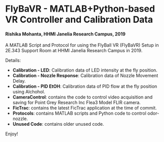 # FlyBaVR - MATLAB+Python-based VR Controller and Calibration Data
#### Rishika Mohanta, HHMI Janelia Research Campus, 2019

A MATLAB Script and Protocol for using the FlyBall VR (FlyBaVR) Setup in 2E.343 Support Room at HHMI Janelia Research Campus in 2019.

Details:
* **Calibration - LED**: Calibration data of LED intensity at the fly position.
* **Calibration - Nozzle Response**: Calibration data of Nozzle Movement Delay.
* **Calibration - PID EtOH**: Calibration data of PID flow at the fly position using Alchohol.
* **CameraControl**: contains the code to control video acquisition and saving for Point Grey Research Inc Flea3 Model FLIR camera.
* **FicTrac**: contains the latest FicTrac application at the time of commit.
* **Protocols**: contains MATLAB scripts and Python code to control odor-nozzle.
* **Unused Code**: contains older unused code.

Enjoy!
